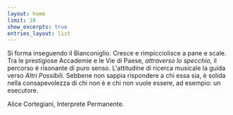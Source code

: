 ```yaml
---
layout: home
limit: 10
show_excerpts: true
entries_layout: list
---
```


Si forma inseguendo il Bianconiglio. Cresce e rimpicciolisce a pane e scale. Tra le prestigiose Accademie e le Vie di Paese, *attraverso lo specchio*, il percorso è risonante di puro senso.
L'attitudine di ricerca musicale la guida verso *Altri Possibili*.
Sebbene non sappia rispondere a chi essa sia, è solida nella consapevolezza di chi non è e chi non vuole essere, ad esempio: un esecutore.

Alice Cortegiani, Interprete Permanente.
